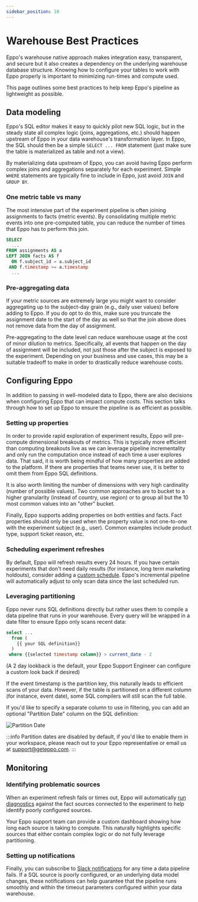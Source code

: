 ```yaml
---
sidebar_position: 10
---
```



# Warehouse Best Practices

Eppo's warehouse native approach makes integration easy, transparent, and secure but it also creates a dependency on the underlying warehouse database structure. Knowing how to configure your tables to work with Eppo properly is important to minimizing run-times and compute used.

This page outlines some best practices to help keep Eppo's pipeline as lightweight as possible.

## Data modeling

Eppo's SQL editor makes it easy to quickly pilot new SQL logic, but in the steady state all complex logic (joins, aggregations, etc.) should happen upstream of Eppo in your data warehouse's transformation layer. In Eppo, the SQL should then be a simple `SELECT ... FROM` statement (just make sure the table is materialized as table and not a view). 

By materializing data upstream of Eppo, you can avoid having Eppo perform complex joins and aggregations separately for each experiment. Simple `WHERE` statements are typically fine to include in Eppo, just avoid `JOIN` and `GROUP BY`. 

### One metric table vs many

The most intensive part of the experiment pipeline is often joining assignments to facts (metric events). By consolidating multiple metric events into one pre-computed table, you can reduce the number of times that Eppo has to perform this join.

```sql
SELECT 
  ...
FROM assignments AS a
LEFT JOIN facts AS f
  ON f.subject_id = a.subject_id
 AND f.timestamp >= a.timestamp
  ...
```

### Pre-aggregating data

If your metric sources are extremely large you might want to consider aggregating up to the subject-day grain (e.g., daily user values) before adding to Eppo. If you do opt to do this, make sure you truncate the assignment date to the start of the day as well so that the join above does not remove data from the day of assignment.

Pre-aggregating to the date level can reduce warehouse usage at the cost of minor dilution to metrics. Specifically, all events that happen on the day of assignment will be included, not just those after the subject is exposed to the experiment. Depending on your business and use cases, this may be a suitable tradeoff to make in order to drastically reduce warehouse costs.

## Configuring Eppo

In addition to passing in well-modeled data to Eppo, there are also decisions when configuring Eppo that can impact compute costs. This section talks through how to set up Eppo to ensure the pipeline is as efficient as possible.


### Setting up properties

In order to provide rapid exploration of experiment results, Eppo will pre-compute dimensional breakouts of metrics. This is typically more efficient than computing breakouts live as we can leverage pipeline incrementality and only run the computation once instead of each time a user explores data. That said, it is worth being mindful of how many properties are added to the platform. If there are properties that teams never use, it is better to omit them from Eppo SQL definitions.

It is also worth limiting the number of dimensions with very high cardinality (number of possible values). Two common approaches are to bucket to a higher granularity (instead of country, use region) or to group all but the 10 most common values into an "other" bucket.

Finally, Eppo supports adding properties on both entities and facts. Fact properties should only be used when the property value is not one-to-one with the experiment subject (e.g., user). Common examples include product type, support ticket reason, etc.


### Scheduling experiment refreshes

By default, Eppo will refresh results every 24 hours. If you have certain experiments that don't need daily results (for instance, long term marketing holdouts), consider adding a [custom schedule](/administration/experiment-schedule-settings). Eppo's incremental pipeline will automatically adjust to only scan data since the last scheduled run.

### Leveraging partitioning 

Eppo never runs SQL definitions directly but rather uses them to compile a data pipeline that runs in your warehouse. Every query will be wrapped in a date filter to ensure Eppo only scans recent data:

```sql
select ...
  from (
    {{ your SQL definition}}
  )
 where {{selected timestamp column}} > current_date - 2
```
(A 2 day lookback is the default, your Eppo Support Engineer can configure a custom look back if desired)

If the event timestamp is the partition key, this naturally leads to efficient scans of your data. However, if the table is partitioned on a different column (for instance, event date), some SQL compilers will still scan the full table.

If you'd like to specify a separate column to use in filtering, you can add an optional "Partition Date" column on the SQL definition:

![Partition Date](/img/data-management/best-practices/partition_date.png)

:::info
Partition dates are disabled by default, if you'd like to enable them in your workspace, please reach out to your Eppo representative or email us at support@geteppo.com.
:::

## Monitoring

### Identifying problematic sources

When an experiment refresh fails or times out, Eppo will automatically [run diagnostics](/data-management/source-diagnostics) against the fact sources connected to the experiment to help identify poorly configured sources.

Your Eppo support team can provide a custom dashboard showing how long each source is taking to compute. This naturally highlights specific sources that either contain complex logic or do not fully leverage partitioning.

### Setting up notifications

Finally, you can subscribe to [Slack notifications](/administration/slack-notifications) for any time a data pipeline fails. If a SQL source is poorly configured, or an underlying data model changes, these notifications can help guarantee that the pipeline runs smoothly and within the timeout parameters configured within your data warehouse. 